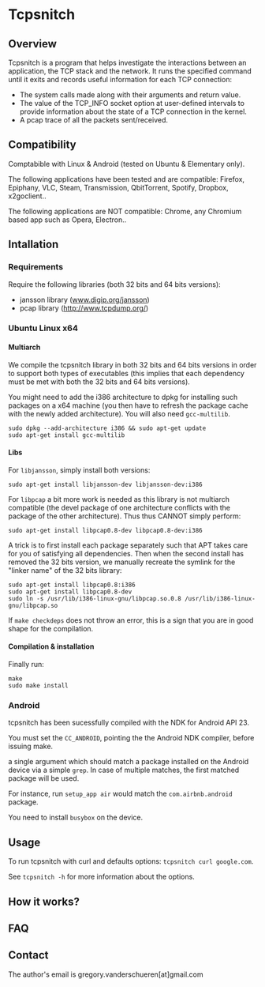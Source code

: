 # Tcpsnitch

## Overview

Tcpsnitch is a program that helps investigate the interactions between an application, the TCP stack and the network. It runs the specified command until it exits and records useful information for each TCP connection:
- The system calls made along with their arguments and return value.
- The value of the TCP\_INFO socket option at user-defined intervals to provide information about the state of a TCP connection in the kernel.
- A pcap trace of all the packets sent/received.

## Compatibility

Comptabible with Linux & Android (tested on Ubuntu & Elementary only).

The following applications have been tested and are compatible: Firefox, Epiphany, VLC, Steam, Transmission, QbitTorrent, Spotify, Dropbox, x2goclient..

The following applications are NOT compatible: Chrome, any Chromium based app such as Opera, Electron..

## Intallation

### Requirements

Require the following libraries (both 32 bits and 64 bits versions):
- jansson library (www.digip.org/jansson)
- pcap library (http://www.tcpdump.org/)

### Ubuntu Linux x64

#### Multiarch

We compile the tcpsnitch library in both 32 bits and 64 bits versions in order to support both types of executables (this implies that each dependency must be met with both the 32 bits and 64 bits versions).

You might need to add the i386 architecture to dpkg for installing such packages on a x64 machine (you then have to refresh the package cache with the newly added architecture). You will also need `gcc-multilib`.

```
sudo dpkg --add-architecture i386 && sudo apt-get update
sudo apt-get install gcc-multilib
```

#### Libs

For `libjansson`, simply install both versions:
```
sudo apt-get install libjansson-dev libjansson-dev:i386 
```

For `libpcap` a bit more work is needed as this library is not multiarch compatible (the devel package of one architecture conflicts with the package of the other architecture). Thus thus CANNOT simply perform:
```
sudo apt-get install libpcap0.8-dev libpcap0.8-dev:i386
``` 

A trick is to first install each package separately such that APT takes care for you of satisfying all dependencies. Then when the second install has removed the 32 bits version, we manually recreate the symlink for the "linker name" of the 32 bits library:

```
sudo apt-get install libpcap0.8:i386
sudo apt-get install libpcap0.8-dev
sudo ln -s /usr/lib/i386-linux-gnu/libpcap.so.0.8 /usr/lib/i386-linux-gnu/libpcap.so
```

If `make checkdeps` does not throw an error, this is a sign that you are in good shape for the compilation.

#### Compilation & installation

Finally run: 
```
make
sudo make install
```

### Android

tcpsnitch has been sucessfully compiled with the NDK for Android API 23.

You must set the `CC_ANDROID`, pointing the the Android NDK compiler, before issuing make.

a single argument which should match a package installed on the Android device via a simple `grep`. In case of multiple matches, the first matched package will be used.

For instance, run `setup_app air` would match the `com.airbnb.android` package.

You need to install `busybox` on the device.
## Usage

To run tcpsnitch with curl and defaults options: `tcpsnitch curl google.com`.

See `tcpsnitch -h` for more information about the options.

## How it works?

## FAQ

## Contact

The author's email is gregory.vanderschueren[at]gmail.com
